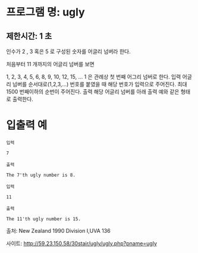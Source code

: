 # 프로그램 명: ugly
## 제한시간: 1 초

인수가 2 , 3 혹은 5 로 구성된 숫자를 어글리 넘버라 한다.

처음부터 11 개까지의 어글리 넘버를 보면

1, 2, 3, 4, 5, 6, 8, 9, 10, 12, 15, ...
1 은 관례상 첫 번째 어그리 넘버로 한다.
입력
어글리 넘버를 순서대로(1,2,3,...) 번호를 붙였을 때 해당 번호가 입력으로 주어진다. 최대 1500 번째이하의 순번이 주어진다.
출력
해당 어글리 넘버를 아래 출력 예와 같은 형태로 출력한다.

# 입출력 예
```
입력

7

출력

The 7'th ugly number is 8.

입력

11

출력

The 11'th ugly number is 15.
```
출처: New Zealand 1990 Division I,UVA 136

사이트: http://59.23.150.58/30stair/ugly/ugly.php?pname=ugly